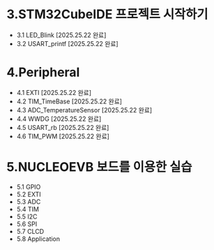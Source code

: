 # 3.STM32CubeIDE 프로젝트 시작하기
* 3.1 LED_Blink [2025.25.22 완료]
* 3.2 USART_printf [2025.25.22 완료]

# 4.Peripheral
* 4.1 EXTI [2025.25.22 완료]
* 4.2 TIM_TimeBase [2025.25.22 완료]
* 4.3 ADC_TemperatureSensor [2025.25.22 완료]
* 4.4 WWDG [2025.25.22 완료]
* 4.5 USART_rb [2025.25.22 완료]
* 4.6 TIM_PWM [2025.25.22 완료]

# 5.NUCLEOEVB 보드를 이용한 실습
* 5.1 GPIO
* 5.2 EXTI
* 5.3 ADC
* 5.4 TIM
* 5.5 I2C
* 5.6 SPI
* 5.7 CLCD
* 5.8 Application
